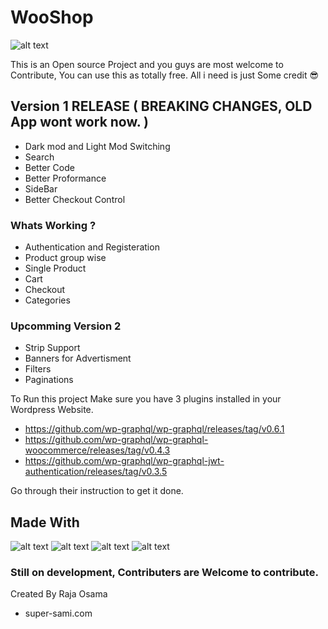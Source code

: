 # WooShop
![alt text](https://i.imgur.com/prI2Frz.png "GraphQL")

This is an Open source Project and you guys are most welcome to Contribute, You can use this as totally free. All i need is just Some credit 😎





## Version 1 RELEASE ( BREAKING CHANGES, OLD App wont work now. )
- Dark mod and Light Mod Switching
- Search
- Better Code
- Better Proformance
- SideBar
- Better Checkout Control





### Whats Working ? 
- Authentication and Registeration
- Product group wise
- Single Product
- Cart
- Checkout
- Categories

### Upcomming Version 2
- Strip Support
- Banners for Advertisment
- Filters
- Paginations



To Run this project Make sure you have 
3 plugins installed in your Wordpress Website.

- https://github.com/wp-graphql/wp-graphql/releases/tag/v0.6.1
- https://github.com/wp-graphql/wp-graphql-woocommerce/releases/tag/v0.4.3 
- https://github.com/wp-graphql/wp-graphql-jwt-authentication/releases/tag/v0.3.5

Go through their instruction to get it done.





## Made With

![alt text](https://i.imgur.com/tvwziuN.png "GraphQL")
![alt text](https://i.imgur.com/NJ6mdbe.png "React Native")
![alt text](https://i.imgur.com/2fyElu9.png "React Native")
![alt text](https://i.imgur.com/WXsf4KY.png "React Native")

### Still on development, Contributers are Welcome to contribute.


Created By Raja Osama 
- super-sami.com
